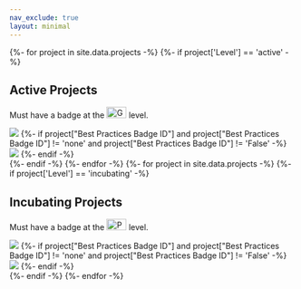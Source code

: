 ```yaml
---
nav_exclude: true
layout: minimal
---
```


<dl id="projects_with_bestpractices">
{%- for project in site.data.projects -%}
{%- if project['Level'] == 'active' -%}
  <div>
  <h2>Active Projects</h2>
  <p>Must have a badge at the <a href="https://www.bestpractices.dev/en/criteria/2" title="Gold"><img alt="Gold" src="https://www.bestpractices.dev/assets/gold-95e83bf0f661bb363720e2bf903a1d35eecb42e57359dc99a40cde49a1d82e75.svg" width="35" height="20"></a> level.</p>
  <dt>
    <img src="{{ project['Logo URL'] }}" >
    {%- if project["Best Practices Badge ID"] and project["Best Practices Badge ID"] != 'none' and project["Best Practices Badge ID"] != 'False' -%}
    <a href="https://www.bestpractices.dev/projects/{{ project["Best Practices Badge ID"] }}"><img src="https://www.bestpractices.dev/projects/{{ project["Best Practices Badge ID"] }}/badge?{{ "now" | date: "%s" }}"></a>
    {%- endif -%}
  </dt>
  </div>
{%- endif -%}
{%- endfor -%}
{%- for project in site.data.projects -%}
{%- if project['Level'] == 'incubating' -%}
  <div>
  <h2>Incubating Projects</h2>
  <p>Must have a badge at the <a href="https://www.bestpractices.dev/en/criteria/0" title="Passing"><img alt="Passing" src="https://www.bestpractices.dev/assets/passing-51f03c93f32d01ad7a7e1fbfd057391ddce31889b7b3949553a79278e02cdbba.svg" width="35" height="20"></a> level.</p>
  <dt>
    <img src="{{ project['Logo URL'] }}" >
    {%- if project["Best Practices Badge ID"] and project["Best Practices Badge ID"] != 'none' and project["Best Practices Badge ID"] != 'False' -%}
    <a href="https://www.bestpractices.dev/projects/{{ project["Best Practices Badge ID"] }}"><img src="https://www.bestpractices.dev/projects/{{ project["Best Practices Badge ID"] }}/badge?{{ "now" | date: "%s" }}"></a>
    {%- endif -%}
  </dt>
  </div>
{%- endif -%}
{%- endfor -%}
</dl>
